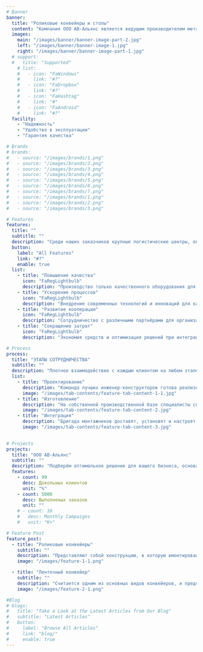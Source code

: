 ```yaml
---
# Banner
banner:
  title: "Роликовые конвейеры и столы"
  content: "Компания ООО АВ-Альянс является ведущим производителем металлоконструкций и оборудования для складов и логистических центров и парковочного оборудования России и Беларуси"
  images:
    main: "/images/banner/banner-image-part-2.jpg"
    left: "/images/banner/banner-image-1.jpg"
    right: "/images/banner/banner-image-part-1.jpg"
  # support:
  #   title: "Supported"
    # list:
    #   - icon: "FaWindows"
    #     link: "#?"
    #   - icon: "FaDropbox"
    #     link: "#?"
    #   - icon: "FaHashtag"
    #     link: "#"
    #   - icon: "FaAndroid"
    #     link: "#?"
  facility:
    - "Надежность"
    - "Удобство в эксплуатации"
    - "Гарантия качества"

# Brands
# brands:
#   - source: "/images/brands/1.png"
#   - source: "/images/brands/2.png"
#   - source: "/images/brands/3.png"
#   - source: "/images/brands/4.png"
#   - source: "/images/brands/5.png"
#   - source: "/images/brands/6.png"
#   - source: "/images/brands/7.png"
#   - source: "/images/brands/1.png"
#   - source: "/images/brands/2.png"
#   - source: "/images/brands/3.png"

# Features
features:
  title: ""
  subtitle: ""
  description: "Среди наших заказчиков крупные логистические центры, оптовые склады, торговые и производственные предприятия, владельцы паркингов, строительные и архитектурно-проектные организации Беларуси и России."
  button:
    label: "All Features"
    link: "#?"
    enable: true
  list:
    - title: "Повышение качества"
      icon: "FaRegLightbulb"
      description: "Производство только качественного оборудования для конвейерных линий"
    - title: "Ускорение процессов"
      icon: "FaRegLightbulb"
      description: "Внедрение современных технологий и инноваций для каждой отрасли"
    - title: "Развитие кооперации"
      icon: "FaRegLightbulb"
      description: "Сотрудничество с различными партнёрами для организации комплексного подхода"
    - title: "Сокращение затрат"
      icon: "FaRegLightbulb"
      description: "Экономия средств и оптимизация решений при интеграции оборудования"

# Process
process:
  title: "ЭТАПЫ СОТРУДНИЧЕСТВА"
  subtitle: ""
  description: "Плотное взаимодействие с каждым клиентом на любом этапе производства конвейерного оборудования позволяет нам добиться максимального удовлетворения всех потребностей и решения задач заказчика."
  list:
    - title: "Проектирование"
      description: "Команда лучших инженер-конструкторов готова реализовывать амбициозные проекты"
      image: "/images/tab-contents/feature-tab-content-1-1.jpg"
    - title: "Изготовление"
      description: "На собственной производственной базе специалисты создадут эталон конвейерного производства"
      image: "/images/tab-contents/feature-tab-content-2.jpg"
    - title: "Интеграция"
      description: "Бригада монтажников доставят, установят и настроят работу конвейера."
      image: "/images/tab-contents/feature-tab-content-3.jpg"
   

# Projects
projects:
  title: "ООО АВ-Альянс"
  subtitle: ""
  description: "Подберём оптимальное решение для вашего бизнеса, основанное на большом опыте работы"
  features:
    - count: 99
      desc: Довольных клиентов
      unit: "%"
    - count: 5000
      desc: Выполненых заказов
      unit: ""
    # - count: 10
    #   desc: Monthly Campaigns
    #   unit: "K+"

# Feature Post
feature_post:
  - title: "Роликовые конвейеры"
    subtitle: ""
    description: "Представляют собой конструкцию, в которую вмонтированы ролики, способные вращаться на жёстко закреплённой оси. Количество и материал ролика непосредственно влияют на способность перемещения различных грузов. С помощью роликовый конвейеров можно перемещать сыпучие и несыпучие грузы, при условии упаковки их в жёсткий каркас, паллеты, поддоны, ящики, короба или контейнеры. Также роликовые конвейеры способны перемещать тяжёлые или длинномерные грузы. На основе роликового конвейера можно автоматизировать отдельный участок любого производства, или создать разветвлённую конвейерную систему для организации сортировки на складе или в логистическом центре."
    image: "/images/feature-1-1.png"

  - title: "Ленточный конвейер"
    subtitle: ""
    description: "Считается одним из основных видов конвейеров, и представляет собой конструкцию транспортёра, в которой функции перемещения различных грузов и материалов выполняются лентой, мотор-редуктором и различными роликами с барабаном. Транспортировочная трасса ленточного конвейера в виде ленты может быть полимерной, пластиковой или резинотканевой, что позволяет применять ленточный транспортёр в различных отраслях промышленности и сферах жизнедеятельности человека. Ленточный транспортёр способен перемещать как штучные, так и сыпучие грузы на любое расстояние, при этом использование ленты с гофробортами или шевронами позволяет осуществлять транспортировку в разных плоскостях с углом до 60 градусов."
    image: "/images/feature-2-1.png"

#Blog
# blogs:
#   title: "Take a Look at the Latest Articles from Our Blog"
#   subtitle: "Latest Articles"
#   button:
#     label: "Browse All Articles"
#     link: "blog/"
#     enable: true
---
```

